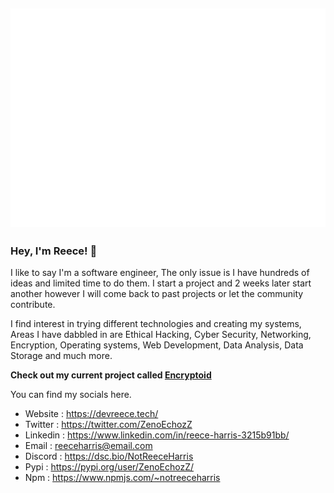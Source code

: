 [![picture](https://raw.githubusercontent.com/NotReeceHarris/OpenCdn/6623cce2df261cf78a23dfb34f99c6c97e324eb6/img/carbon(1).svg)](https://devreece.tech/)
---

### Hey, I'm Reece! 👋

I like to say I'm a software engineer, The only issue is I have hundreds of ideas and limited time to do them. I start a project and 2 weeks later start another however I will come back to past projects or let the community contribute.

I find interest in trying different technologies and creating my systems, Areas I have dabbled in are Ethical Hacking, Cyber Security, Networking, Encryption, Operating systems, Web Development, Data Analysis, Data Storage and much more.

**Check out my current project called [Encryptoid](https://github.com/NotReeceHarris/Encryptoid)**

You can find my socials here.
- Website : https://devreece.tech/
- Twitter : https://twitter.com/ZenoEchozZ
- Linkedin : https://www.linkedin.com/in/reece-harris-3215b91bb/
- Email : reeceharris@email.com
- Discord : https://dsc.bio/NotReeceHarris
- Pypi : https://pypi.org/user/ZenoEchozZ/
- Npm : https://www.npmjs.com/~notreeceharris
